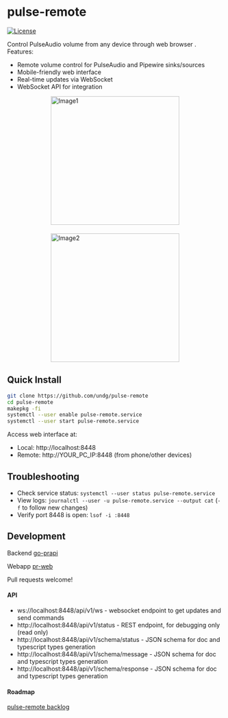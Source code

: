 # pulse-remote
[![License](https://img.shields.io/github/license/undg/pulse-remote)](https://github.com/undg/pulse-remote/blob/main/LICENSE)

Control PulseAudio volume from any device through web browser <!-- or mobile app -->. Features:
- Remote volume control for PulseAudio and Pipewire sinks/sources
- Mobile-friendly web interface
- Real-time updates via WebSocket
- WebSocket API for integration

<div style="display: flex; justify-content: center; gap: 20px; flex-wrap: wrap;">
  <img src="https://github.com/user-attachments/assets/464f7ee0-b1b8-4dbf-86d2-6310b97b3678" width="300" alt="Image1">
  <img src="https://github.com/user-attachments/assets/3e9cd49a-666e-43d6-a0a5-1a1830f74cfd" width="300" alt="Image2">
</div>

## Quick Install
```bash
git clone https://github.com/undg/pulse-remote
cd pulse-remote
makepkg -fi
systemctl --user enable pulse-remote.service
systemctl --user start pulse-remote.service
```
Access web interface at:
- Local: http://localhost:8448
- Remote: http://YOUR_PC_IP:8448 (from phone/other devices)

## Troubleshooting
- Check service status: `systemctl --user status pulse-remote.service`
- View logs: `journalctl --user -u pulse-remote.service --output cat` (`-f` to follow new changes)
- Verify port 8448 is open: `lsof -i :8448`

## Development 
Backend [go-prapi](https://github.com/undg/go-prapi)

Webapp [pr-web](https://github.com/undg/pr-web)

Pull requests welcome!

#### API
- ws://localhost:8448/api/v1/ws - websocket endpoint to get updates and send commands
- http://localhost:8448/api/v1/status - REST endpoint, for debugging only (read only)
- http://localhost:8448/api/v1/schema/status - JSON schema for doc and typescript types generation
- http://localhost:8448/api/v1/schema/message - JSON schema for doc and typescript types generation
- http://localhost:8448/api/v1/schema/response - JSON schema for doc and typescript types generation

#### Roadmap
[pulse-remote backlog](https://github.com/users/undg/projects/4)

